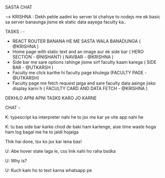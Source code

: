 SASTA CHAT

--> KRISHNA : Dekh pehle aadmi ko server bi chahiye to nodejs me ek basic sa server banaunga jisme ek static data aayega faculty ka..

TASKS : -

- REACT ROUTER BANANA HE ME SASTA WALA BANADUNGA ( @KRISHNA )
- Home page with static text and an image aur ek side bar ( HERO SECTION - @NISHANT) ( NAVBAR - @KRISHNA )
- Side bar me sare options rahinge jisme sirf faculty kaam karega ( SIDE BAR - @UTKARSH )
- Faculty me click karthe hi faculty page khulega (FACULTY PAGE - @UTKARSH)
- Faculty page me fetch request jaiga and sare faculty data aainge jisko display karni h ( FACULTY CARD AND DATA FETCH - @KRISHNA )

DEKHLO APNI APNI TASKS KARO JO KARNE

CHAT -

K: typescript ka interpreter nahi he to jsx me kar ye vite app nahi he

K: tu bas side bar karke chod de baki ham karlenge, aise time waste hoga ham log bagal me he to jaldi hojaiga

Thik hai done, tsx ko jsx kar lena bas!

U: Abe hover state laga le, css link nahi ho raha bsdka

U: Why is?

U: Kuch kam ho to text karna whatsapp pe
